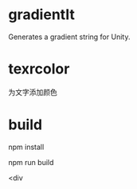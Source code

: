 # gradientIt
Generates a gradient string for Unity.

# texrcolor
为文字添加颜色

# build
npm install

npm run build

<div<a class="web" target="_blank" href="http://textcolor.gktwoserver.xyz" data-type="0"> <div class="textcolor" style="background-image: url(https://github.com/Gktwo/textcolor/blob/gktwo-textcolor/public/web.png)"></div></a></div>
